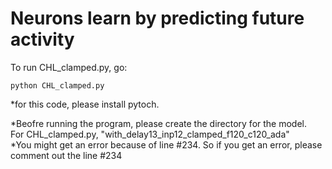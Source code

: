 # Neurons learn by predicting future activity
To run CHL_clamped.py, go:

```
python CHL_clamped.py 
```
*for this code, please install pytoch.

*Beofre running the program, please create the directory for the model. <br/>
 For CHL_clamped.py, "with_delay13_inp12_clamped_f120_c120_ada" <br/>
*You might get an error because of line #234. So if you get an error, please comment out the line #234 <br/>


